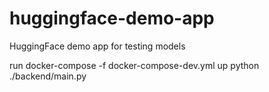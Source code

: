 # huggingface-demo-app
HuggingFace demo app for testing models

run
docker-compose -f docker-compose-dev.yml up
python ./backend/main.py
